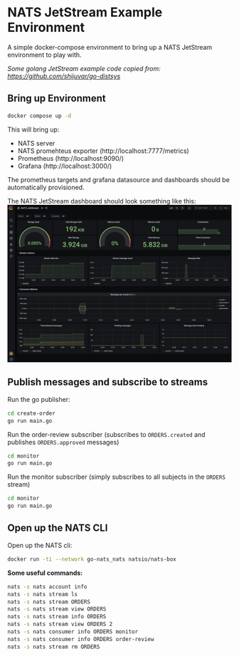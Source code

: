 # NATS JetStream Example Environment

A simple docker-compose environment to bring up a NATS JetStream environment to play with.

_Some golang JetStream example code copied from: https://github.com/shijuvar/go-distsys_

## Bring up Environment
```sh
docker compose up -d
```

This will bring up:
* NATS server
* NATS promehteus exporter (http://localhost:7777/metrics)
* Prometheus (http://localhost:9090/)
* Grafana (http://localhost:3000/)

The prometheus targets and grafana datasource and dashboards should be automatically provisioned.

The NATS JetStream dashboard should look something like this:  
![Nats JetStream Grafana Dashboard](./images/nats-jetstream-grafana.png)

## Publish messages and subscribe to streams
Run the go publisher:
```sh
cd create-order
go run main.go
```

Run the order-review subscriber (subscribes to `ORDERS.created` and publishes `ORDERS.approved` messages)
```sh
cd monitor
go run main.go
```

Run the monitor subscriber (simply subscribes to all subjects in the `ORDERS` stream)
```sh
cd monitor
go run main.go
```


## Open up the NATS CLI
Open up the NATS cli:  
```sh
docker run -ti --network go-nats_nats natsio/nats-box
```

**Some useful commands:**
```sh
nats -s nats account info
nats -s nats stream ls
nats -s nats stream ORDERS
nats -s nats stream view ORDERS
nats -s nats stream info ORDERS
nats -s nats stream view ORDERS 2
nats -s nats consumer info ORDERS monitor
nats -s nats consumer info ORDERS order-review
nats -s nats stream rm ORDERS
```

